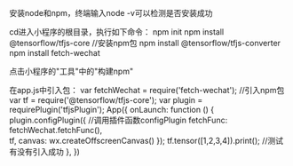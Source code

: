 安装node和npm，终端输入node -v可以检测是否安装成功

cd进入小程序的根目录，执行如下命令：
    npm init
    npm install @tensorflow/tfjs-core               //安装npm包
    npm install @tensorflow/tfjs-converter
    npm install fetch-wechat

点击小程序的"工具"中的"构建npm"

在app.js中引入包：
    var fetchWechat = require('fetch-wechat');      //引入npm包
    var tf = require('@tensorflow/tfjs-core');
    var plugin = requirePlugin('tfjsPlugin');
    App({
    onLaunch: function () {
        plugin.configPlugin({                       //调用插件函数configPlugin
        fetchFunc: fetchWechat.fetchFunc(),      
        tf,  canvas: wx.createOffscreenCanvas()
        });
        tf.tensor([1,2,3,4]).print();               //测试有没有引入成功
    },
    })